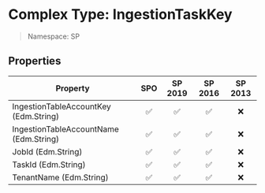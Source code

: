 # Complex Type: IngestionTaskKey

> Namespace: SP

## Properties

Property | SPO | SP 2019 | SP 2016 | SP 2013
----------|:---:|:-------:|:-------:|:-------:
IngestionTableAccountKey (Edm.String) | ✅ | ✅ | ✅ | ❌
IngestionTableAccountName (Edm.String) | ✅ | ✅ | ✅ | ❌
JobId (Edm.String) | ✅ | ✅ | ✅ | ❌
TaskId (Edm.String) | ✅ | ✅ | ✅ | ❌
TenantName (Edm.String) | ✅ | ✅ | ✅ | ❌
